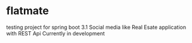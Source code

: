 # flatmate
testing project for spring boot 3.1
Social media like Real Esate application with REST Api 
Currently in development
